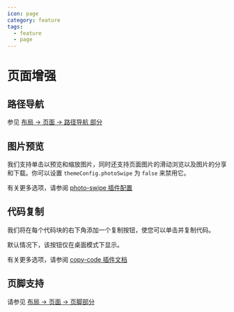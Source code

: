 ```yaml
---
icon: page
category: feature
tags:
  - feature
  - page
---
```


# 页面增强

## 路径导航 <MyBadge text="支持页面配置" />

参见 [布局 → 页面 → 路径导航 部分](../layout/page.md#路径导航)

## 图片预览

我们支持单击以预览和缩放图片，同时还支持页面图片的滑动浏览以及图片的分享和下载。你可以设置 `themeConfig.photoSwipe` 为 `false` 来禁用它。

有关更多选项，请参阅 [photo-swipe 插件配置][photo-swipe]

## 代码复制

我们将在每个代码块的右下角添加一个复制按钮，使您可以单击并复制代码。

默认情况下，该按钮仅在桌面模式下显示。

有关更多选项，请参阅 [copy-code 插件文档][copy-code]

## 页脚支持 <MyBadge text="支持页面配置" />

请参见 [布局 → 页面 → 页脚部分](../layout/page.md#页脚支持)

[copy-code]: https://vuepress-theme-hope.mrhope.site/copy-code/zh/config/
[photo-swipe]: https://vuepress-theme-hope.mrhope.site/photo-swipe/zh/config/
